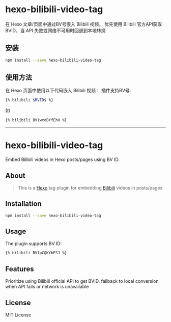 # hexo-bilibili-video-tag
在 Hexo 文章/页面中通过BV号嵌入 Bilibili 视频。
优先使用 Bilibili 官方API获取 BVID，当 API 失败或网络不可用时回退到本地转换

## 安装
```bash
npm install --save hexo-bilibili-video-tag
```

## 使用方法
在 Hexo 页面中使用以下代码嵌入 Bilibili 视频：
插件支持BV号:
```bash
{% bilibili $BVID$ %}
```
如
```bash
{% bilibili BV1wxoBYfEhU %}
```
---

# hexo-bilibili-video-tag
Embed Bilibili videos in Hexo posts/pages using BV ID.

## About
> This is a [Hexo](http://hexo.io/) tag plugin for embedding [Bilibili](http://bilibili.com/) videos in posts/pages

## Installation
```bash
npm install --save hexo-bilibili-video-tag
```

## Usage
The plugin supports BV ID:
```bash
{% bilibili BV1pCQKYbESJ %}
```

## Features
Prioritize using Bilibili official API to get BVID, fallback to local conversion when API fails or network is unavailable

## License
MIT License